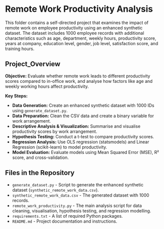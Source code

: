 # Remote Work Productivity Analysis

This folder contains a self-directed project that examines the impact of remote work on employee productivity using an enhanced synthetic dataset. The dataset includes 1000 employee records with additional characteristics such as age, department, weekly hours, productivity score, years at company, education level, gender, job level, satisfaction score, and training hours.

## Project_Overview

**Objective:**
Evaluate whether remote work leads to different productivity scores compared to in-office work, and analyse how factors like age and weekly working hours affect productivity.

**Key Steps:**
- **Data Generation:** Create an enhanced synthetic dataset with 1000 IDs using `generate_dataset.py`.
- **Data Preparation:** Clean the CSV data and create a binary variable for work arrangement.
- **Descriptive Analysis & Visualization:** Summarise and visualise productivity scores by work arrangement.
- **Hypothesis Testing:** Conduct a t-test to compare productivity scores.
- **Regression Analysis:** Use OLS regression (statsmodels) and Linear Regression (scikit-learn) to model productivity.
- **Model Evaluation:** Evaluate models using Mean Squared Error (MSE), R² score, and cross-validation.

## Files in the Repository

- `generate_dataset.py` - Script to generate the enhanced synthetic dataset (`synthetic_remote_work_data.csv`).
- `synthetic_remote_work_data.csv` - The generated dataset with 1000 records.
- `remote_work_productivity.py` - The main analysis script for data cleaning, visualisation, hypothesis testing, and regression modelling.
- `requirements.txt` - A list of required Python packages.
- `README.md` - Project documentation and instructions.
